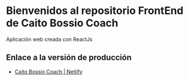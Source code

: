 # Bienvenidos al repositorio FrontEnd de Caito Bossio Coach

Aplicación web creada con ReactJs

## Enlace a la versión de producción

- [Caito Bossio Coach | Netlify](https://caitobossiocoach.netlify.app/)
